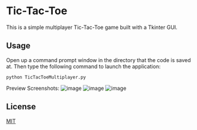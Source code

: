 
# Tic-Tac-Toe

This is a simple multiplayer Tic-Tac-Toe game built with a Tkinter GUI.

## Usage

Open up a command prompt window in the directory that the code is saved at. Then type the following command to launch the application:

``` 
python TicTacToeMultiplayer.py
```

Preview Screenshots:
![image](https://user-images.githubusercontent.com/36638116/125164814-c70e5b80-e1b1-11eb-801c-43a2d91d0a2e.png)
![image](https://user-images.githubusercontent.com/36638116/125164837-ef965580-e1b1-11eb-96e5-8024db371480.png)
![image](https://user-images.githubusercontent.com/36638116/125164871-105eab00-e1b2-11eb-9e4c-6e7e2c6fd642.png)



## License
[MIT](https://choosealicense.com/licenses/mit/)


